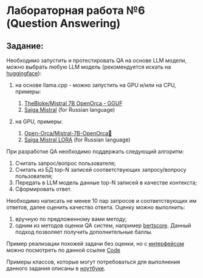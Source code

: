 # Лабораторная работа №6 (Question Answering)


## Задание:

Необходимо запустить и протестировать QA на основе LLM модели, можно выбрать любую LLM модель (рекомендуется искать на [huggingface](https://huggingface.co/models)):

1. на основе llama.cpp - можно запустить на GPU и/или на CPU, примеры:
   1. [TheBloke/Mistral 7B OpenOrca - GGUF](https://huggingface.co/TheBloke/Mistral-7B-OpenOrca-GGUF)
   3. [Saiga Mistral](https://huggingface.co/IlyaGusev/saiga_mistral_7b_gguf) (for Russian language)

2. на GPU, примеры:
   1. [Open-Orca/Mistral-7B-OpenOrca🐋](https://huggingface.co/Open-Orca/Mistral-7B-OpenOrca)
   2. [Saiga Mistral LORA](https://huggingface.co/IlyaGusev/saiga_mistral_7b_lora) (for Russian language)


При разработке QA необходимо поддержать следующий алгоритм:
1. Считать запрос/вопрос пользователя; 
2. Считать из БД top-N записей соответствующих запросу/вопросу пользователя;
3. Передать в LLM модель данные top-N записей в качестве контекста;
4. Сформировать ответ.

Необходимо написать не менее 10 пар запросов и соответствующих им ответов, далее оценить качество ответа. Оценку можно выполнить:
1. вручную по предложенному вами методу; 
2. одним из методов оценки QA систем, например [bertscore](https://huggingface.co/spaces/evaluate-metric/bertscore). Данный подход позволяет получить дополнительные баллы.

Пример реализации похожей задачи без оценки, но с [интерфейсом](https://huggingface.co/spaces/IlyaGusev/saiga_13b_llamacpp_retrieval_qa) можно посмотреть по данной ссылке
[Code](https://huggingface.co/spaces/IlyaGusev/saiga_13b_llamacpp_retrieval_qa/blob/main/app.py) 

Примеры классов, которые могут потребоваться для выполнения данного задания описаны в [ноутбуке](https://colab.research.google.com/drive/1iTkBKddoC5-JFTkwuhDChX8giSRhkS6j).


